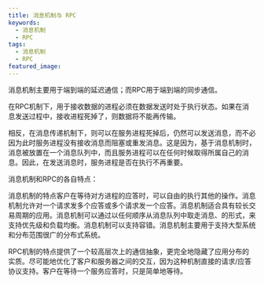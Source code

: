 ```yaml
---
title: 消息机制与 RPC
keywords:
  - 消息机制
  - RPC
tags:
  - 消息机制
  - RPC
featured_image:
---
```


消息机制主要用于端到端的延迟通信；而RPC用于端到端的同步通信。

在RPC机制下，用于接收数据的进程必须在数据发送时处于执行状态。如果在消息发送过程中，接收进程死掉了，则数据将不能再传输。

相反，在消息传递机制下，则可以在服务进程死掉后，仍然可以发送消息，而不必因为此时服务进程没有接收消息而阻塞或重发消息。这是因为，基于消息机制时，消息被放置在一个消息队列中，而且服务进程可以在任何时候取得所属自己的消息。因此，在发送消息时，服务进程是否在执行不再重要。

消息机制和RPC的各自特点：

消息机制的特点客户在等待对方进程的应答时，可以自由的执行其他的操作。消息机制允许对一个请求发多个应答或多个请求发一个应答。消息机制适合具有较长交易周期的应用。消息机制可以通过以任何顺序从消息队列中取走消息、的形式，来支持优先级和负载均衡。消息机制可以支持容错。消息机制主要用于支持大型系统和分布范围很广的分布式系统。

RPC机制的特点提供了一个较高层次上的通信抽象，更完全地隐藏了应用分布的实质。尽可能地优化了客户和服务器之间的交互，因为这种机制直接的请求/应答协议支持。客户在等待一个服务应答时，只是简单地等待。
